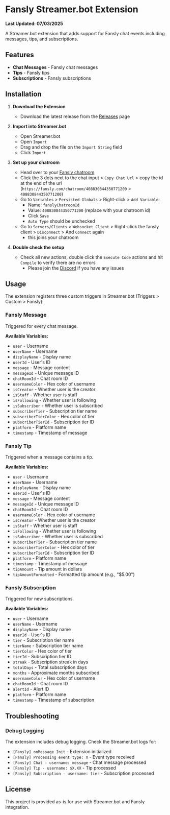 # Fansly Streamer.bot Extension

**Last Updated: 07/03/2025**

A Streamer.bot extension that adds support for Fansly chat events including messages, tips, and subscriptions.

## Features

- **Chat Messages** - Fansly chat messages
- **Tips** - Fansly tips
- **Subscriptions** - Fansly subscriptions

## Installation

1. **Download the Extension**

   - Download the latest release from the [Releases](https://github.com/ZerGo0/fansly.streamerbot/releases/latest) page

2. **Import into Streamer.bot**

   - Open Streamer.bot
   - Open `Import`
   - Drag and drop the file on the `Import String` field
   - Click `Import`

3. **Set up your chatroom**

   - Head over to your [Fansly chatroom](https://fansly.com/creator/streaming)
   - Click the 3 dots next to the chat input > `Copy Chat Url` > copy the id at the end of the url (`https://fansly.com/chatroom/408830844350771200` > `408830844350771200`)
   - Go to `Variables` > `Persisted Globals` > Right-click > `Add Variable`:
     - Name: `fanslyChatroomId`
     - Value: `408830844350771200` (replace with your chatroom id)
     - Click `Save`
     - `Auto Type` should be unchecked
   - Go to `Servers/Clients` > `Websocket Client` > Right-click the fansly client > `Disconnect` > And `Connect` again
     - this joins your chatroom

4. **Double check the setup**

   - Check all new actions, double click the `Execute Code` actions and hit `Compile` to verify there are no errors
     - Please join the [Discord](https://discord.gg/SBWkgGcmfr) if you have any issues

## Usage

The extension registers three custom triggers in Streamer.bot (Triggers > Custom > Fansly):

### Fansly Message

Triggered for every chat message.

**Available Variables:**

- `user` - Username
- `userName` - Username
- `displayName` - Display name
- `userId` - User's ID
- `message` - Message content
- `messageId` - Unique message ID
- `chatRoomId` - Chat room ID
- `usernameColor` - Hex color of username
- `isCreator` - Whether user is the creator
- `isStaff` - Whether user is staff
- `isFollowing` - Whether user is following
- `isSubscriber` - Whether user is subscribed
- `subscriberTier` - Subscription tier name
- `subscriberTierColor` - Hex color of tier
- `subscriberTierId` - Subscription tier ID
- `platform` - Platform name
- `timestamp` - Timestamp of message

### Fansly Tip

Triggered when a message contains a tip.

**Available Variables:**

- `user` - Username
- `userName` - Username
- `displayName` - Display name
- `userId` - User's ID
- `message` - Message content
- `messageId` - Unique message ID
- `chatRoomId` - Chat room ID
- `usernameColor` - Hex color of username
- `isCreator` - Whether user is the creator
- `isStaff` - Whether user is staff
- `isFollowing` - Whether user is following
- `isSubscriber` - Whether user is subscribed
- `subscriberTier` - Subscription tier name
- `subscriberTierColor` - Hex color of tier
- `subscriberTierId` - Subscription tier ID
- `platform` - Platform name
- `timestamp` - Timestamp of message
- `tipAmount` - Tip amount in dollars
- `tipAmountFormatted` - Formatted tip amount (e.g., "$5.00")

### Fansly Subscription

Triggered for new subscriptions.

**Available Variables:**

- `user` - Username
- `userName` - Username
- `displayName` - Display name
- `userId` - User's ID
- `tier` - Subscription tier name
- `tierName` - Subscription tier name
- `tierColor` - Hex color of tier
- `tierId` - Subscription tier ID
- `streak` - Subscription streak in days
- `totalDays` - Total subscription days
- `months` - Approximate months subscribed
- `usernameColor` - Hex color of username
- `chatRoomId` - Chat room ID
- `alertId` - Alert ID
- `platform` - Platform name
- `timestamp` - Timestamp of subscription

## Troubleshooting

### Debug Logging

The extension includes debug logging. Check the Streamer.bot logs for:

- `[Fansly] onMessage Init` - Extension initialized
- `[Fansly] Processing event type: X` - Event type received
- `[Fansly] Chat - username: message` - Chat message processed
- `[Fansly] Tip - username: $X.XX` - Tip processed
- `[Fansly] Subscription - username: tier` - Subscription processed

## License

This project is provided as-is for use with Streamer.bot and Fansly integration.
